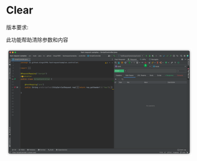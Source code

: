 # Clear

版本要求: <Badge text="2022.2.6" />

此功能帮助清除参数和内容

![clear](../../.vuepress/public/img/2022.2.6/clear.png)
